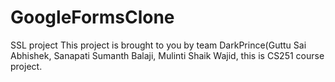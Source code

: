 # GoogleFormsClone
SSL project
This project is brought to you by team DarkPrince(Guttu Sai Abhishek, Sanapati Sumanth Balaji, Mulinti Shaik Wajid, this is CS251 course project.
